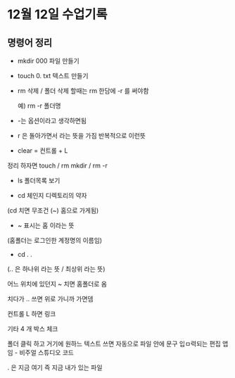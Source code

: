 # 12월 12일 수업기록 


## 명령어 정리 


- mkdir 000 파일 만들기 

- touch 0. txt 텍스트 만들기 

- rm 삭제 / 폴더 삭제 할때는 rm 한담에 -r 를 써야함 
   
   예) rm -r  폴더명 

- -는 옵션이라고 생각하면됨 

- r 은 돌아가면서 라는 뜻을 가짐 반복적으로 이런뜻



- clear = 컨트롤 + L 


정리 하자면 
touch / rm    mkdir / rm -r 


-  ls  폴더목록 보기 

-  cd 체인지 디렉토리의 약자 

(cd 치면 무조건 (~) 홈으로 가게됨) 

- ~ 표시는 홈 이라는 뜻 


(홈폴더는 로그인한 계정명의 이름임) 


- cd . .  

 (.. 은 하나위 라는 뜻 
/ 최상위 라는 뜻) 



어느 위치에 있던지 ~ 치면 홈폴더로 옴 

 치다가 ..  쓰면 위로 가니까 가면뎀 

컨트롤 L 하면 링크 


기타 4 개 박스 체크 

폴더 클릭 하고 거기에 원하느 텍스트 쓰면 자동으로 파일 안에 문구 입ㅁ력되는 
편집 앱임 - 비주얼 스튜디오 코드 

. 은 지금 여기 
즉 지금 내가 있는 파일 


 


